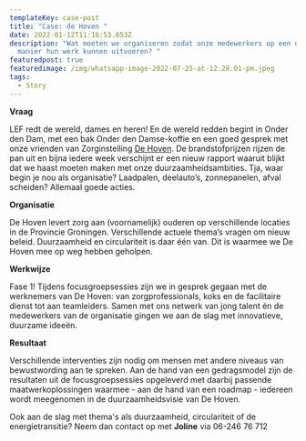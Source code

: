 ```yaml
---
templateKey: case-post
title: "Case: de Hoven "
date: 2022-01-12T11:16:53.653Z
description: "Wat moeten we organiseren zodat onze medewerkers op een duurzame
  manier hun werk kunnen uitvoeren? "
featuredpost: true
featuredimage: /img/whatsapp-image-2022-07-25-at-12.28.01-pm.jpeg
tags:
  - Story
---
```

**Vraag**

LEF redt de wereld, dames en heren! En de wereld redden begint in Onder den Dam, met een bak Onder den Damse-koffie en een goed gesprek met onze vrienden van Zorginstelling [De Hoven](https://www.linkedin.com/company/dehoven/). De brandstofprijzen rijzen de pan uit en bijna iedere week verschijnt er een nieuw rapport waaruit blijkt dat we haast moeten maken met onze duurzaamheidsambities. Tja, waar begin je nou als organisatie? Laadpalen, deelauto’s, zonnepanelen, afval scheiden? Allemaal goede acties. 

**Organisatie**

De Hoven levert zorg aan (voornamelijk) ouderen op verschillende locaties in de Provincie Groningen. Verschillende actuele thema’s vragen om nieuw beleid. Duurzaamheid en circulariteit is daar één van. Dit is waarmee we De Hoven mee op weg hebben geholpen.

**Werkwijze**

Fase 1! Tijdens focusgroepsessies zijn we in gesprek gegaan met de werknemers van De Hoven: van zorgprofessionals, koks en de facilitaire dienst tot aan teamleiders. Samen met ons netwerk van jong talent én de medewerkers van de organisatie gingen we aan de slag met innovatieve, duurzame ideeën. 

**Resultaat**

Verschillende interventies zijn nodig om mensen met andere niveaus van bewustwording aan te spreken. Aan de hand van een gedragsmodel zijn de resultaten uit de focusgroepsessies opgeleverd met daarbij passende maatwerkoplossingen waarmee - aan de hand van een roadmap - iedereen wordt meegenomen in de duurzaamheidsvisie van De Hoven.

Ook aan de slag met thema's als duurzaamheid, circulariteit of de energietransitie? Neem dan contact op met **Joline** via 06-246 76 712